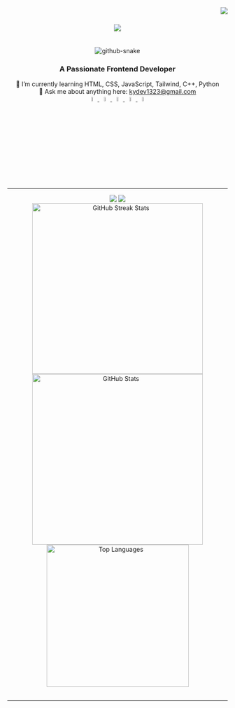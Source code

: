 <img align="right" src="https://visitor-badge.laobi.icu/badge?page_id=MrKyDev.MrKyDev" />

<h1 align="center">
    <img src="https://readme-typing-svg.herokuapp.com/?font=Righteous&size=35&center=true&vCenter=true&width=500&height=70&duration=4000&lines=Hi+There!+👋;+I'm+MrKyDev!" />
</h1>

<div align="center">
  <br>
  <picture>
    <source media="(prefers-color-scheme: dark)" srcset="https://raw.githubusercontent.com/MrKyDev/MrKyDev/output/dist/github-contribution-grid-snake-dark.svg?v=1" />
    <source media="(prefers-color-scheme: light)" srcset="https://raw.githubusercontent.com/MrKyDev/MrKyDev/output/dist/github-contribution-grid-snake.svg?v=1" />
    <img alt="github-snake" src="https://raw.githubusercontent.com/MrKyDev/MrKyDev/output/dist/github-contribution-grid-snake.svg?v=1" />
  </picture>
</div>

<h3 align="center">A Passionate Frontend Developer</h3>

<div align="center">
  🌱 I’m currently learning HTML, CSS, JavaScript, Tailwind, C++, Python<br>
  💬 Ask me about anything here: <a href="mailto:kydev1323@gmail.com">kydev1323@gmail.com</a>
</div> 

<div align="center"> 
  <a href="mailto:kydev1323@gmail.com">
    <img src="https://static.vecteezy.com/system/resources/thumbnails/016/716/465/small_2x/gmail-icon-free-png.png" target="_blank" width="5%"/>
  </a>
  <a href="https://www.linkedin.com/in/kyle-joshua-noel-alvaro-968061325/" target="_blank">
    <img src="https://cdn-icons-png.flaticon.com/512/174/174857.png" target="_blank" width="5%"/>
  </a>
  <a href="https://github.com/MrKyDev" target="_blank">
     <img src="https://cdn-icons-png.flaticon.com/512/25/25231.png" target="_blank" width="5%" />
  </a>
  <a href="https://www.instagram.com/kydev_pcm2600" target="_blank">
     <img src="https://cdn-icons-png.flaticon.com/512/2111/2111463.png" target="_blank" width="5%"/> 
  </a>
  <a href="https://www.facebook.com/PCM2600" target="_blank">
     <img src="https://cdn-icons-png.flaticon.com/512/733/733547.png" target="_blank" width="5%"/> 
  </a>
</div>

<hr/>

<div align="center">
    <img src="https://skillicons.dev/icons?i=html,css,vscode,github,figma,tailwind,git" />
    <img src="https://skillicons.dev/icons?i=python,javascript,c,java" /><br>
</div>

<div align=center>
  <!-- Streak Stats -->
  <img width=390 src="[https://streak-stats.demolab.com/?user=MrKyDev&theme=react&hide_border=true](https://streak-stats.demolab.com/?user=MrKyDev&theme=react&hide_border=true)" alt="GitHub Streak Stats"/>
  
  <!-- GitHub Stats -->
  <img width=390 src="https://github-readme-stats.vercel.app/api?username=MrKyDev&count_private=true&show_icons=true&theme=react&rank_icon=github&border_radius=10" alt="GitHub Stats"/>
  
  <!-- Top Languages -->
  <br/>
  <img width=325 align="center" src="https://github-readme-stats.vercel.app/api/top-langs/?username=MrKyDev&hide=HTML&langs_count=8&layout=compact&theme=react&border_radius=10&size_weight=0.5&count_weight=0.5&exclude_repo=github-readme-stats" alt="Top Languages"/>
</div>

<br/>
<hr/>
